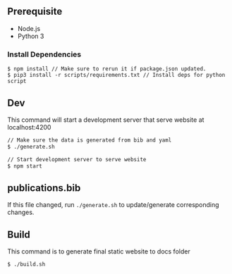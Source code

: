 

## Prerequisite
- Node.js
- Python 3

### Install Dependencies
```
$ npm install // Make sure to rerun it if package.json updated.
$ pip3 install -r scripts/requirements.txt // Install deps for python script
```

## Dev
This command will start a development server that serve website at localhost:4200
```bash
// Make sure the data is generated from bib and yaml
$ ./generate.sh

// Start development server to serve website
$ npm start
```

## publications.bib
If this file changed, run `./generate.sh` to update/generate corresponding changes.

## Build
This command is to generate final static website to docs folder
```
$ ./build.sh
```